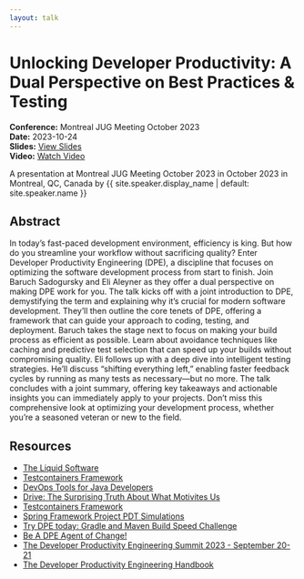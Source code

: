 ```yaml
---
layout: talk
---
```


<!-- Source: https://speaking.jbaru.ch/J3G0qn/unlocking-developer-productivity-a-dual-perspective-on-best-practices-testing -->
# Unlocking Developer Productivity: A Dual Perspective on Best Practices & Testing

**Conference:** Montreal JUG Meeting October 2023  
**Date:** 2023-10-24  
**Slides:** [View Slides](https://drive.google.com/file/d/1U0kTckxi21gI8U57mz0dL9i7Hk_D7mLw/view)  
**Video:** [Watch Video](https://www.youtube.com/watch?v=_YaVMXTm0HU)  

A presentation at Montreal JUG Meeting October 2023 in
                    October 2023 in
                    Montreal, QC, Canada by 
                    {{ site.speaker.display_name | default: site.speaker.name }}

## Abstract

In today’s fast-paced development environment, efficiency is king. But how do you streamline your workflow without sacrificing quality? Enter Developer Productivity Engineering (DPE), a discipline that focuses on optimizing the software development process from start to finish. Join Baruch Sadogursky and Eli Aleyner as they offer a dual perspective on making DPE work for you.
The talk kicks off with a joint introduction to DPE, demystifying the term and explaining why it’s crucial for modern software development. They’ll then outline the core tenets of DPE, offering a framework that can guide your approach to coding, testing, and deployment.
Baruch takes the stage next to focus on making your build process as efficient as possible. Learn about avoidance techniques like caching and predictive test selection that can speed up your builds without compromising quality.
Eli follows up with a deep dive into intelligent testing strategies. He’ll discuss “shifting everything left,” enabling faster feedback cycles by running as many tests as necessary—but no more.
The talk concludes with a joint summary, offering key takeaways and actionable insights you can immediately apply to your projects. Don’t miss this comprehensive look at optimizing your development process, whether you’re a seasoned veteran or new to the field.

## Resources

- [The Liquid Software](https://amzn.to/3Nvx4ir)
- [Testcontainers Framework](https://testcontainers.com/)
- [DevOps Tools for Java Developers](https://amzn.to/3Ny2xAB)
- [Drive: The Surprising Truth About What Motivites Us](https://www.danpink.com/books/drive/)
- [Testcontainers Framework](https://testcontainers.com/)
- [Spring Framework Project PDT Simulations](https://ge.spring.io/scans/test-selection?predictive-test-selection.view=simulator&search.timeZoneId=America%2FToronto#)
- [Try DPE today: Gradle and Maven Build Speed Challenge](https://gradle.com/gradle-and-maven-build-speed-challenge/)
- [Be A DPE Agent of Change!](https://gradle.influitive.com/join/00010)
- [The Developer Productivity Engineering Summit 2023 - September 20-21](https://dpesummit.com/)
- [The Developer Productivity Engineering Handbook](https://gradle.com/developer-productivity-engineering/handbook/)
